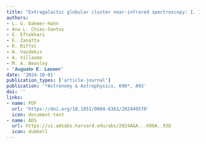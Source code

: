 ```yaml
---
title: "Extragalactic globular cluster near-infrared spectroscopy: I. Integrated near-infrared spectra of Centaurus A/NGC 5128"
authors:
- L. G. Dahmer-Hahn
- Ana L. Chies-Santos
- E. Eftekhari
- E. Zanatta
- R. Riffel
- A. Vazdekis
- A. Villaume
- M. A. Beasley
- "𝐀𝐮𝐠𝐮𝐬𝐭𝐨 𝐄. 𝐋𝐚𝐬𝐬𝐞𝐧"
date: '2024-10-01'
publication_types: ['article-journal']
publication: '*Astronomy & Astrophysics, 690*, A93'
doi: ''
links:
- name: PDF
  url: 'https://doi.org/10.1051/0004-6361/202449570'
  icon: document-text
- name: ADS
  url: https://ui.adsabs.harvard.edu/abs/2024A&A...690A..93D
  icon: dumbell
---
```

